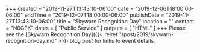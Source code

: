+++
created = "2019-11-27T13:43:10-06:00"
date = "2019-12-06T18:00:00-06:00"
endTime = "2019-12-07T18:00:00-06:00"
publishDate = "2019-11-27T13:43:10-06:00"
title = "Skywarn Recognition Day"
location = ""
contact = "N0GFK"
dates = [ "Public Service" ]
outputs = [ "HTML" ]
+++
Please see the [Skywarn Recognition Day]({{< relref "/post/2019/skywarn-recognition-day.md" >}})
blog post for links to event details.

